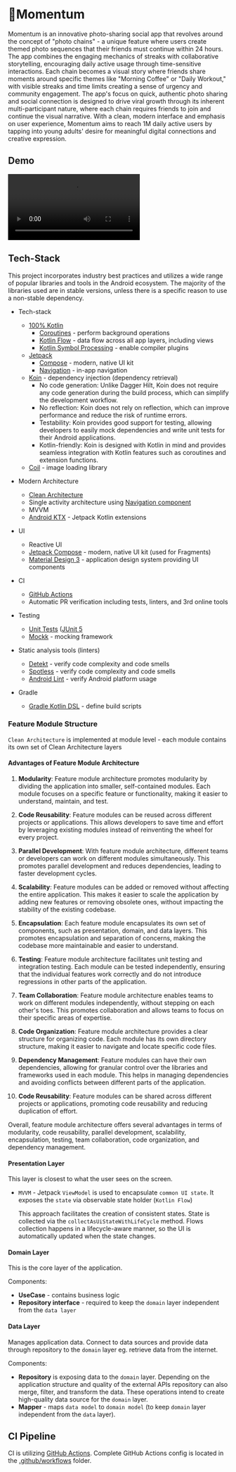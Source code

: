 # 💎Momentum

Momentum is an innovative photo-sharing social app that revolves around the concept of "photo
chains" - a unique feature
where users create themed photo sequences that their friends must continue within 24 hours. The app
combines the engaging
mechanics of streaks with collaborative storytelling, encouraging daily active usage through
time-sensitive interactions.
Each chain becomes a visual story where friends share moments around specific themes like "Morning
Coffee" or "Daily Workout,"
with visible streaks and time limits creating a sense of urgency and community engagement. The app's
focus on quick, authentic photo
sharing and social connection is designed to drive viral growth through its inherent
multi-participant nature, where each chain requires
friends to join and continue the visual narrative. With a clean, modern interface and emphasis on
user experience, Momentum aims to reach 1M
daily active users by tapping into young adults' desire for meaningful digital connections and
creative expression.

## Demo
<video src="[https://user-images.githubusercontent.com/aaa.mp4](https://github.com/javabbt/Momentum/blob/main/demo.webm)"></video>

## Tech-Stack

This project incorporates industry best practices and utilizes a wide range of popular libraries and
tools in the Android ecosystem. The majority of the libraries used are in stable versions, unless
there is a specific reason to use a non-stable dependency.

* Tech-stack
    * [100% Kotlin](https://kotlinlang.org/)
        + [Coroutines](https://kotlinlang.org/docs/reference/coroutines-overview.html) - perform
          background operations
        + [Kotlin Flow](https://kotlinlang.org/docs/flow.html) - data flow across all app layers,
          including views
        + [Kotlin Symbol Processing](https://kotlinlang.org/docs/ksp-overview.html) - enable
          compiler plugins
    * [Jetpack](https://developer.android.com/jetpack)
        * [Compose](https://developer.android.com/jetpack/compose) - modern, native UI kit
        * [Navigation](https://developer.android.com/topic/libraries/architecture/navigation/) -
          in-app navigation
    * [Koin](https://insert-koin.io/) - dependency injection (dependency retrieval)
        * No code generation: Unlike Dagger Hilt, Koin does not require any code generation during
          the build process, which can simplify the development workflow.
        * No reflection: Koin does not rely on reflection, which can improve performance and reduce
          the risk of runtime errors.
        * Testability: Koin provides good support for testing, allowing developers to easily mock
          dependencies and write unit tests for their Android applications.
        * Kotlin-friendly: Koin is designed with Kotlin in mind and provides seamless integration
          with Kotlin features such as coroutines and extension functions.
    * [Coil](https://github.com/coil-kt/coil) - image loading library
* Modern Architecture
    * [Clean Architecture](https://blog.cleancoder.com/uncle-bob/2012/08/13/the-clean-architecture.html)
    * Single activity architecture
      using [Navigation component](https://developer.android.com/guide/navigation/navigation-getting-started)
    * MVVM
    * [Android KTX](https://developer.android.com/kotlin/ktx) - Jetpack Kotlin extensions
* UI
    * Reactive UI
    * [Jetpack Compose](https://developer.android.com/jetpack/compose) - modern, native UI kit (used
      for Fragments)
    * [Material Design 3](https://m3.material.io/) - application design system providing UI
      components

* CI
    * [GitHub Actions](https://github.com/features/actions)
    * Automatic PR verification including tests, linters, and 3rd online tools

* Testing
    * [Unit Tests](https://en.wikipedia.org/wiki/Unit_testing) ([JUnit 5](https://junit.org/junit5/)
    * [Mockk](https://mockk.io/) - mocking framework
* Static analysis tools (linters)
    * [Detekt](https://github.com/arturbosch/detekt#with-gradle) - verify code complexity and code
      smells
    * [Spotless](https://github.com/diffplug/spotless) - verify code complexity and code smells
    * [Android Lint](http://tools.android.com/tips/lint) - verify Android platform usage
* Gradle
    * [Gradle Kotlin DSL](https://docs.gradle.org/current/userguide/kotlin_dsl.html) - define build
      scripts

### Feature Module Structure

`Clean Architecture` is implemented at module level - each module contains its own set of Clean
Architecture layers

#### Advantages of Feature Module Architecture

1. **Modularity**: Feature module architecture promotes modularity by dividing the application into
   smaller, self-contained modules. Each module focuses on a specific feature or functionality,
   making it easier to understand, maintain, and test.

2. **Code Reusability**: Feature modules can be reused across different projects or applications.
   This allows developers to save time and effort by leveraging existing modules instead of
   reinventing the wheel for every project.

3. **Parallel Development**: With feature module architecture, different teams or developers can
   work on different modules simultaneously. This promotes parallel development and reduces
   dependencies, leading to faster development cycles.

4. **Scalability**: Feature modules can be added or removed without affecting the entire
   application. This makes it easier to scale the application by adding new features or removing
   obsolete ones, without impacting the stability of the existing codebase.

5. **Encapsulation**: Each feature module encapsulates its own set of components, such as
   presentation, domain, and data layers. This promotes encapsulation and separation of concerns,
   making the codebase more maintainable and easier to understand.

6. **Testing**: Feature module architecture facilitates unit testing and integration testing. Each
   module can be tested independently, ensuring that the individual features work correctly and do
   not introduce regressions in other parts of the application.

7. **Team Collaboration**: Feature module architecture enables teams to work on different modules
   independently, without stepping on each other's toes. This promotes collaboration and allows
   teams to focus on their specific areas of expertise.

8. **Code Organization**: Feature module architecture provides a clear structure for organizing
   code. Each module has its own directory structure, making it easier to navigate and locate
   specific code files.

9. **Dependency Management**: Feature modules can have their own dependencies, allowing for granular
   control over the libraries and frameworks used in each module. This helps in managing
   dependencies and avoiding conflicts between different parts of the application.

10. **Code Reusability**: Feature modules can be shared across different projects or applications,
    promoting code reusability and reducing duplication of effort.

Overall, feature module architecture offers several advantages in terms of modularity, code
reusability, parallel development, scalability, encapsulation, testing, team collaboration, code
organization, and dependency management.

#### Presentation Layer

This layer is closest to what the user sees on the screen.

- `MVVM` - Jetpack `ViewModel` is used to encapsulate `common UI state`. It exposes the `state` via
  observable state
  holder (`Kotlin Flow`)

  This approach facilitates the creation of consistent states. State is collected via the
  `collectAsUiStateWithLifeCycle` method. Flows collection happens in a lifecycle-aware manner, so
  the UI is
  automatically updated when the state changes.

#### Domain Layer

This is the core layer of the application.

Components:

- **UseCase** - contains business logic
- **Repository interface** - required to keep the `domain` layer independent from
  the `data layer`

#### Data Layer

Manages application data. Connect to data sources and provide data through repository to the
`domain` layer eg. retrieve
data from the internet.

Components:

- **Repository** is exposing data to the `domain` layer. Depending on the application structure and
  quality of the
  external APIs repository can also merge, filter, and transform the data. These operations intend
  to create
  high-quality data source for the `domain` layer.
- **Mapper** - maps `data model` to `domain model` (to keep `domain` layer independent from the
  `data` layer).

## CI Pipeline

CI is utilizing [GitHub Actions](https://github.com/features/actions). Complete GitHub Actions
config is located in
the [.github/workflows](.github/workflows) folder.

